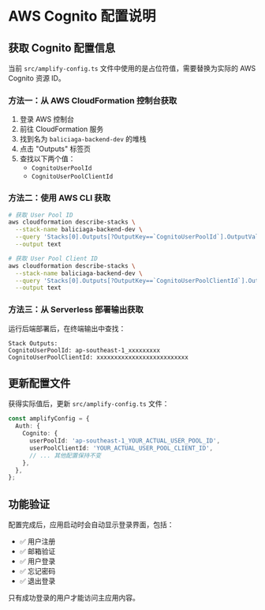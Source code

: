 # AWS Cognito 配置说明

## 获取 Cognito 配置信息

当前 `src/amplify-config.ts` 文件中使用的是占位符值，需要替换为实际的 AWS Cognito 资源 ID。

### 方法一：从 AWS CloudFormation 控制台获取

1. 登录 AWS 控制台
2. 前往 CloudFormation 服务
3. 找到名为 `baliciaga-backend-dev` 的堆栈
4. 点击 "Outputs" 标签页
5. 查找以下两个值：
   - `CognitoUserPoolId` 
   - `CognitoUserPoolClientId`

### 方法二：使用 AWS CLI 获取

```bash
# 获取 User Pool ID
aws cloudformation describe-stacks \
  --stack-name baliciaga-backend-dev \
  --query 'Stacks[0].Outputs[?OutputKey==`CognitoUserPoolId`].OutputValue' \
  --output text

# 获取 User Pool Client ID  
aws cloudformation describe-stacks \
  --stack-name baliciaga-backend-dev \
  --query 'Stacks[0].Outputs[?OutputKey==`CognitoUserPoolClientId`].OutputValue' \
  --output text
```

### 方法三：从 Serverless 部署输出获取

运行后端部署后，在终端输出中查找：

```
Stack Outputs:
CognitoUserPoolId: ap-southeast-1_xxxxxxxxx
CognitoUserPoolClientId: xxxxxxxxxxxxxxxxxxxxxxxxxx
```

## 更新配置文件

获得实际值后，更新 `src/amplify-config.ts` 文件：

```typescript
const amplifyConfig = {
  Auth: {
    Cognito: {
      userPoolId: 'ap-southeast-1_YOUR_ACTUAL_USER_POOL_ID',
      userPoolClientId: 'YOUR_ACTUAL_USER_POOL_CLIENT_ID',
      // ... 其他配置保持不变
    },
  },
};
```

## 功能验证

配置完成后，应用启动时会自动显示登录界面，包括：
- ✅ 用户注册
- ✅ 邮箱验证  
- ✅ 用户登录
- ✅ 忘记密码
- ✅ 退出登录

只有成功登录的用户才能访问主应用内容。 